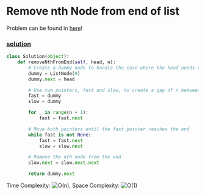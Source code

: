 # Remove nth Node from end of list

Problem can be found in [here](https://leetcode.com/problems/remove-nth-node-from-end-of-list/)!

### [solution](/LinkedList/19-RemoveNthNodeFromENdofList/)

```python
class Solution(object):
    def removeNthFromEnd(self, head, n):
        # Create a dummy node to handle the case where the head needs to be removed
        dummy = ListNode(0)
        dummy.next = head

        # Use two pointers, fast and slow, to create a gap of n between them
        fast = dummy
        slow = dummy

        for _ in range(n + 1):
            fast = fast.next

        # Move both pointers until the fast pointer reaches the end
        while fast is not None:
            fast = fast.next
            slow = slow.next

        # Remove the nth node from the end
        slow.next = slow.next.next

        return dummy.next

```

Time Complexity: ![O(n)](<https://latex.codecogs.com/svg.image?\inline&space;O(n)>), Space Complexity: ![O(1)](<https://latex.codecogs.com/svg.image?\inline&space;O(1)>)